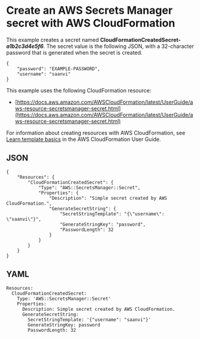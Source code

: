 # Create an AWS Secrets Manager secret with AWS CloudFormation<a name="cfn-example_secret"></a>

This example creates a secret named **CloudFormationCreatedSecret\-*a1b2c3d4e5f6***\. The secret value is the following JSON, with a 32\-character password that is generated when the secret is created\.

```
{
    "password": "EXAMPLE-PASSWORD",
    "username": "saanvi"
}
```

This example uses the following CloudFormation resource:
+ [https://docs.aws.amazon.com/AWSCloudFormation/latest/UserGuide/aws-resource-secretsmanager-secret.html](https://docs.aws.amazon.com/AWSCloudFormation/latest/UserGuide/aws-resource-secretsmanager-secret.html)

For information about creating resources with AWS CloudFormation, see [Learn template basics](https://docs.aws.amazon.com/AWSCloudFormation/latest/UserGuide/gettingstarted.templatebasics.html) in the AWS CloudFormation User Guide\.

## JSON<a name="cfn-example_secret.json"></a>

```
{
    "Resources": {
        "CloudFormationCreatedSecret": {
            "Type": "AWS::SecretsManager::Secret",
            "Properties": {
                "Description": "Simple secret created by AWS CloudFormation.",
                "GenerateSecretString": {
                    "SecretStringTemplate": "{\"username\": \"saanvi\"}",
                    "GenerateStringKey": "password",
                    "PasswordLength": 32
                }
            }
        }
    }
}
```

## YAML<a name="cfn-example_secret.yaml"></a>

```
Resources:
  CloudFormationCreatedSecret:
    Type: 'AWS::SecretsManager::Secret'
    Properties:
      Description: Simple secret created by AWS CloudFormation.
      GenerateSecretString:
        SecretStringTemplate: '{"username": "saanvi"}'
        GenerateStringKey: password
        PasswordLength: 32
```